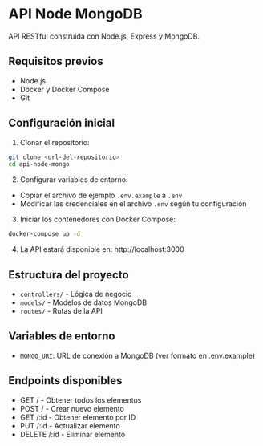 # API Node MongoDB

API RESTful construida con Node.js, Express y MongoDB.

## Requisitos previos

- Node.js
- Docker y Docker Compose
- Git

## Configuración inicial

1. Clonar el repositorio:
```bash
git clone <url-del-repositorio>
cd api-node-mongo
```

2. Configurar variables de entorno:
- Copiar el archivo de ejemplo `.env.example` a `.env`
- Modificar las credenciales en el archivo `.env` según tu configuración

3. Iniciar los contenedores con Docker Compose:
```bash
docker-compose up -d
```

4. La API estará disponible en: http://localhost:3000

## Estructura del proyecto

- `controllers/` - Lógica de negocio
- `models/` - Modelos de datos MongoDB
- `routes/` - Rutas de la API

## Variables de entorno

- `MONGO_URI`: URL de conexión a MongoDB (ver formato en .env.example)

## Endpoints disponibles

- GET / - Obtener todos los elementos
- POST / - Crear nuevo elemento
- GET /:id - Obtener elemento por ID
- PUT /:id - Actualizar elemento
- DELETE /:id - Eliminar elemento